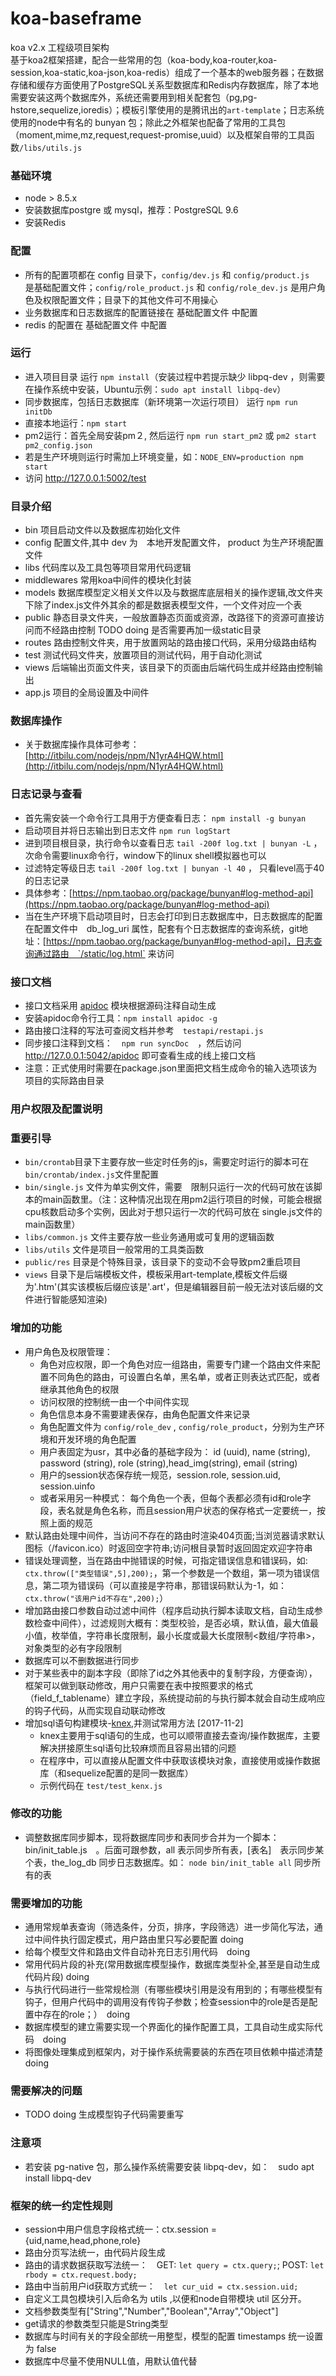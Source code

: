 # koa-baseframe
koa v2.x 工程级项目架构  
基于koa2框架搭建，配合一些常用的包（koa-body,koa-router,koa-session,koa-static,koa-json,koa-redis）组成了一个基本的web服务器；在数据存储和缓存方面使用了PostgreSQL关系型数据库和Redis内存数据库，除了本地需要安装这两个数据库外，系统还需要用到相关配套包（pg,pg-hstore,sequelize,ioredis）；模板引擎使用的是腾讯出的`art-template`；日志系统使用的node中有名的 bunyan 包；除此之外框架也配备了常用的工具包（moment,mime,mz,request,request-promise,uuid）以及框架自带的工具函数`/libs/utils.js`

### 基础环境  
- node > 8.5.x
- 安装数据库postgre 或 mysql，推荐：PostgreSQL 9.6
- 安装Redis 

### 配置
- 所有的配置项都在 config 目录下，`config/dev.js` 和 `config/product.js`　是基础配置文件；`config/role_product.js` 和 `config/role_dev.js` 是用户角色及权限配置文件；目录下的其他文件可不用操心  
- 业务数据库和日志数据库的配置链接在 基础配置文件 中配置
- redis 的配置在 基础配置文件 中配置

### 运行  
- 进入项目目录 运行 `npm install`（安装过程中若提示缺少 libpq-dev ，则需要在操作系统中安装，Ubuntu示例：`sudo apt install libpq-dev`）  
- 同步数据库，包括日志数据库（新环境第一次运行项目） 运行 `npm run initDb` 
- 直接本地运行：`npm start`
- pm2运行：首先全局安装pm２, 然后运行 `npm run start_pm2` 或 `pm2 start pm2_config.json`
- 若是生产环境则运行时需加上环境变量，如：`NODE_ENV=production npm start`
- 访问 http://127.0.0.1:5002/test

### 目录介绍  
- bin                   项目启动文件以及数据库初始化文件  
- config                配置文件,其中 dev 为　本地开发配置文件， product 为生产环境配置文件
- libs                  代码库以及工具包等项目常用代码逻辑  
- middlewares           常用koa中间件的模块化封装  
- models                数据库模型定义相关文件以及与数据库底层相关的操作逻辑,改文件夹下除了index.js文件外其余的都是数据表模型文件，一个文件对应一个表  
- public                静态目录文件夹，一般放置静态页面或资源，改路径下的资源可直接访问而不经路由控制 TODO doing 是否需要再加一级static目录  
- routes                路由控制文件夹，用于放置网站的路由接口代码，采用分级路由结构  
- test                  测试代码文件夹，放置项目的测试代码，用于自动化测试  
- views                 后端输出页面文件夹，该目录下的页面由后端代码生成并经路由控制输出  
- app.js                项目的全局设置及中间件

### 数据库操作
- 关于数据库操作具体可参考：[http://itbilu.com/nodejs/npm/N1yrA4HQW.html](http://itbilu.com/nodejs/npm/N1yrA4HQW.html)

### 日志记录与查看 
- 首先需安装一个命令行工具用于方便查看日志： `npm install -g bunyan`  
- 启动项目并将日志输出到日志文件 `npm run logStart`  
- 进到项目根目录，执行命令以查看日志 `tail -200f log.txt | bunyan -L` ，次命令需要linux命令行，window下的linux shell模拟器也可以  
- 过滤特定等级日志 `tail -200f log.txt | bunyan -l 40` ， 只看level高于40的日志记录  
- 具体参考：[https://npm.taobao.org/package/bunyan#log-method-api](https://npm.taobao.org/package/bunyan#log-method-api)
- 当在生产环境下启动项目时，日志会打印到日志数据库中，日志数据库的配置在配置文件中　db_log_uri 属性，配套有个日志数据库的查询系统，git地址：[https://npm.taobao.org/package/bunyan#log-method-api]，日志查询通过路由　`/static/log.html` 来访问

### 接口文档  
- 接口文档采用 [apidoc](http://apidocjs.com/) 模块根据源码注释自动生成  
- 安装apidoc命令行工具：`npm install apidoc -g`  
- 路由接口注释的写法可查阅文档并参考　`testapi/restapi.js`  
- 同步接口注释到文档：　`npm run syncDoc`　，然后访问　http://127.0.0.1:5042/apidoc 即可查看生成的线上接口文档  
- 注意：正式使用时需要在package.json里面把文档生成命令的输入选项该为项目的实际路由目录

### 用户权限及配置说明

### 重要引导
- `bin/crontab`目录下主要存放一些定时任务的js，需要定时运行的脚本可在　`bin/crontab/index.js`文件里配置  
- `bin/single.js` 文件为单实例文件，需要　限制只运行一次的代码可放在该脚本的main函数里。（注：这种情况出现在用pm2运行项目的时候，可能会根据cpu核数启动多个实例，因此对于想只运行一次的代码可放在 single.js文件的main函数里）  
- `libs/common.js` 文件主要存放一些业务通用或可复用的逻辑函数  
- `libs/utils`  文件是项目一般常用的工具类函数  
- `public/res` 目录是个特殊目录，该目录下的变动不会导致pm2重启项目  
- `views` 目录下是后端模板文件，模板采用art-template,模板文件后缀为'.htm'(其实该模板后缀应该是'.art'，但是编辑器目前一般无法对该后缀的文件进行智能感知渲染)

### 增加的功能  
- 用户角色及权限管理：  
  - 角色对应权限，即一个角色对应一组路由，需要专门建一个路由文件来配置不同角色的路由，可设置白名单，黑名单，或者正则表达式匹配，或者继承其他角色的权限
  - 访问权限的控制统一由一个中间件实现
  - 角色信息本身不需要建表保存，由角色配置文件来记录
  - 角色配置文件为 `config/role_dev` , `config/role_product`，分别为生产环境和开发环境的角色配置
  - 用户表固定为usr，其中必备的基础字段为： id (uuid), name (string), password (string), role (string),head_img(string), email (string)
  - 用户的session状态保存统一规范，session.role, session.uid, session.uinfo
  - 或者采用另一种模式： 每个角色一个表，但每个表都必须有id和role字段，表名就是角色名称，而且session用户状态的保存格式一定要统一，按照上面的规范
- 默认路由处理中间件，当访问不存在的路由时渲染404页面;当浏览器请求默认图标（/favicon.ico）时返回空字符串;访问根目录暂时返回固定欢迎字符串
- 错误处理调整，当在路由中抛错误的时候，可指定错误信息和错误码，如: `ctx.throw(["类型错误",5],200);`，第一个参数是一个数组，第一项为错误信息，第二项为错误码（可以直接是字符串，那错误码默认为-1，如：`ctx.throw("该用户id不存在",200);`）
- 增加路由接口参数自动过滤中间件（程序启动执行脚本读取文档，自动生成参数检查中间件），过滤规则大概有：类型校验，是否必填，默认值，最大值最小值，枚举值，字符串长度限制，最小长度或最大长度限制<数组/字符串>，对象类型的必有字段限制
- 数据库可以不删数据进行同步  
- 对于某些表中的副本字段（即除了id之外其他表中的复制字段，方便查询），框架可以做到联动修改，用户只需要在表中按照要求的格式（field_f_tablename）建立字段，系统提动前的与执行脚本就会自动生成响应的钩子代码，从而实现自动联动修改
- 增加sql语句构建模块-[knex](http://knexjs.org/),并测试常用方法 [2017-11-2]  
  - knex主要用于sql语句的生成，也可以顺带直接去查询/操作数据库，主要解决拼接原生sql语句比较麻烦而且容易出错的问题  
  - 在程序中，可以直接从配置文件中获取该模块对象，直接使用或操作数据库（和sequelize配置的是同一数据库）
  - 示例代码在 `test/test_kenx.js`

### 修改的功能  
 - 调整数据库同步脚本，现将数据库同步和表同步合并为一个脚本：bin/init_table.js　。后面可跟参数，all 表示同步所有表，[表名]　表示同步某个表，the_log_db 同步日志数据库。如： `node bin/init_table all` 同步所有的表

### 需要增加的功能

- 通用常规单表查询（筛选条件，分页，排序，字段筛选）进一步简化写法，通过中间件执行固定模式，用户路由里只写必要配置 doing
- 给每个模型文件和路由文件自动补充日志引用代码　doing
- 常用代码片段的补充(常用数据库模型操作，数据库类型补全,甚至是自动生成代码片段) doing
- 与执行代码进行一些常规检测（有哪些模块引用是没有用到的；有哪些模型有钩子，但用户代码中的调用没有传钩子参数；检查session中的role是否是配置中存在的role；）　doing
- 数据库模型的建立需要实现一个界面化的操作配置工具，工具自动生成实际代码　doing
- 将图像处理集成到框架内，对于操作系统需要装的东西在项目依赖中描述清楚 doing

### 需要解决的问题  

- TODO doing 生成模型钩子代码需要重写

### 注意项  
 - 若安装 pg-native 包，那么操作系统需要安装 libpq-dev，如：　sudo apt install libpq-dev

### 框架的统一约定性规则  
- session中用户信息字段格式统一：ctx.session = {uid,name,head,phone,role}
- 路由分页写法统一，由代码片段生成
- 路由的请求数据获取写法统一：　GET: `let query = ctx.query;`; POST: `let rbody = ctx.request.body;`
- 路由中当前用户id获取方式统一：　`let cur_uid = ctx.session.uid;`
- 自定义工具包模块引入后命名为 utils ,以便和node自带模块 util 区分开。
- 文档参数类型有["String","Number","Boolean","Array","Object"]
- get请求的参数类型只能是String类型
- 数据库与时间有关的字段全部统一用整型，模型的配置 timestamps 统一设置为 false
- 数据库中尽量不使用NULL值，用默认值代替


